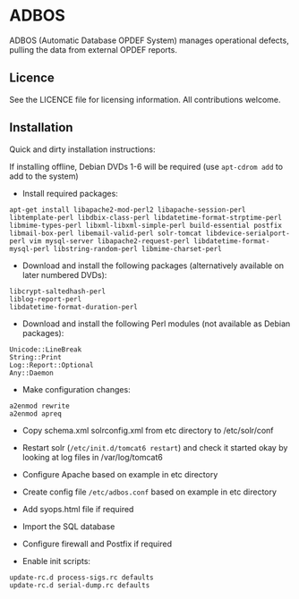 ADBOS
=====

ADBOS (Automatic Database OPDEF System) manages operational defects, pulling the data from external OPDEF reports.

Licence
-------
See the LICENCE file for licensing information. All contributions welcome.

Installation
------------
Quick and dirty installation instructions:

If installing offline, Debian DVDs 1-6 will be required (use ```apt-cdrom add``` to add to the system)

* Install required packages:
```
apt-get install libapache2-mod-perl2 libapache-session-perl libtemplate-perl libdbix-class-perl libdatetime-format-strptime-perl libmime-types-perl libxml-libxml-simple-perl build-essential postfix libmail-box-perl libemail-valid-perl solr-tomcat libdevice-serialport-perl vim mysql-server libapache2-request-perl libdatetime-format-mysql-perl libstring-random-perl libmime-charset-perl
```

* Download and install the following packages (alternatively available on later numbered DVDs):
```
libcrypt-saltedhash-perl
liblog-report-perl
libdatetime-format-duration-perl
```

* Download and install the following Perl modules (not available as Debian packages):
```
Unicode::LineBreak
String::Print
Log::Report::Optional
Any::Daemon
```

* Make configuration changes:
```
a2enmod rewrite
a2enmod apreq
```

* Copy schema.xml solrconfig.xml from etc directory to /etc/solr/conf
* Restart solr (```/etc/init.d/tomcat6 restart```) and check it started okay by looking at log files in /var/log/tomcat6
* Configure Apache based on example in etc directory
* Create config file ```/etc/adbos.conf``` based on example in etc directory
* Add syops.html file if required
* Import the SQL database
* Configure firewall and Postfix if required

* Enable init scripts:
```
update-rc.d process-sigs.rc defaults
update-rc.d serial-dump.rc defaults

